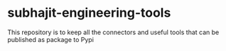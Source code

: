 # subhajit-engineering-tools
This repository is to keep all the connectors and useful tools that can be published as package to Pypi
